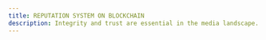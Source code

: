 ```yaml
---
title: REPUTATION SYSTEM ON BLOCKCHAIN
description: Integrity and trust are essential in the media landscape. That's why we have implemented a reputation system driven by MPXR (our soulbound-token on Mindplex. This system rewards users for their contributions, ensuring that quality content rises to the top. By leveraging blockchain technology, we establish a transparent and immutable record of reputation fostering a community-driven environment where credibility and expertise are valued.
---
```

